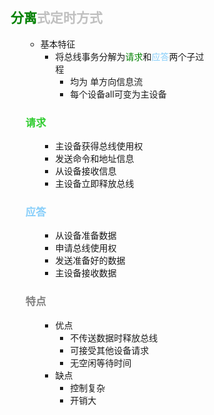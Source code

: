 <div style="float: left; width: 64%; padding: 1%;">



##  <span style="color: silver;"><span style="color: green;">分离</span>式定时方式  

<ul>

- 基本特征
  - 将总线事务分解为<span style="color: green;">请求</span>和<span style="color: LightSkyBlue;">应答</span>两个子过程
    - 均为 单方向信息流
    - 每个设备all可变为主设备

### <span style="color: LimeGreen;">请求</span>

<ul>

- 主设备获得总线使用权
- 发送命令和地址信息
- 从设备接收信息
- 主设备立即释放总线

</ul>

### <span style="color: LightSkyBlue;">应答</span>

<ul>

- 从设备准备数据
- 申请总线使用权
- 发送准备好的数据
- 主设备接收数据

</ul>

### <span style="color: gray;">特点</span>

<ul>

- 优点
  - 不传送数据时释放总线
  - 可接受其他设备请求
  - 无空闲等待时间
- 缺点
  - 控制复杂
  - 开销大

</ul>

</ul>

</ul>

</div>
<div style="float: right; width: 26%; padding: 1%;">

</div>
<div style="clear: both;"></div>
